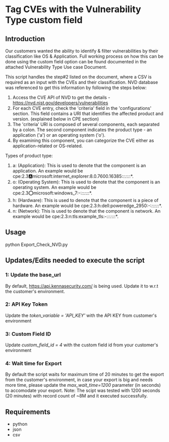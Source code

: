 # Tag CVEs with the Vulnerability Type custom field

## Introduction
Our customers wanted the ability to identify & filter vulnerabilities by their classification like OS & Application. 
Full working process on how this can be done using the custom field option can be found documented in the attached Vulnerability Type Use case Document.

This script handles the step#2 listed on the document, where a CSV is required as an input with the CVEs and their classification. 
NVD database was referenced to get this information by following the steps below:

1.	Access the CVE API of NVD to get the details - https://nvd.nist.gov/developers/vulnerabilities
2.	For each CVE entry, check the 'criteria' field in the 'configurations' section. This field contains a URI that identifies the affected product and version. (explained below in CPE section)
3.	The 'criteria' URI is composed of several components, each separated by a colon. The second component indicates the product type - an application ('a') or an operating system ('o').
4.	By examining this component, you can categorize the CVE either as application-related or OS-related.

Types of product type:
1.	a: (Application): This is used to denote that the component is an application. An example would be cpe:2.3:a:microsoft:internet_explorer:8.0.7600.16385:*:*:*:*:*:*:*.
2.	o: (Operating System): This is used to denote that the component is an operating system. An example would be cpe:2.3:o:microsoft:windows_7:-:*:*:*:*:*:*:*.
3.	h: (Hardware): This is used to denote that the component is a piece of hardware. An example would be cpe:2.3:h:dell:poweredge_2950:-:*:*:*:*:*:*:*.
4.	n: (Network): This is used to denote that the component is network. An example would be cpe:2.3:n:tls:example_tls:-:*:*:*:*:*:*:*.

  
## Usage
python Export_Check_NVD.py


## Updates/Edits needed to execute the script

### 1: Update the base_url 
By default, https://api.kennasecurity.com/ is being used. Update it to w.r.t the customer's environment.

### 2: API Key Token
Update the *token_variable = 'API_KEY'* with the API KEY from customer's environment

### 3: Custom Field ID
Update *custom_field_id = 4* with the custom field id from your customer's environment

### 4: Wait time for Export
By default the script waits for maximum time of 20 minutes to get the export from the customer's environment, in case your export is big and needs more time, 
please update the *max_wait_time=1200* parameter (in seconds) to accomodate your export.
Note: The scipt was tested with 1200 seconds (20 minutes) with record count of ~8M and it executed successfully.

## Requirements
* python
* json
* csv
